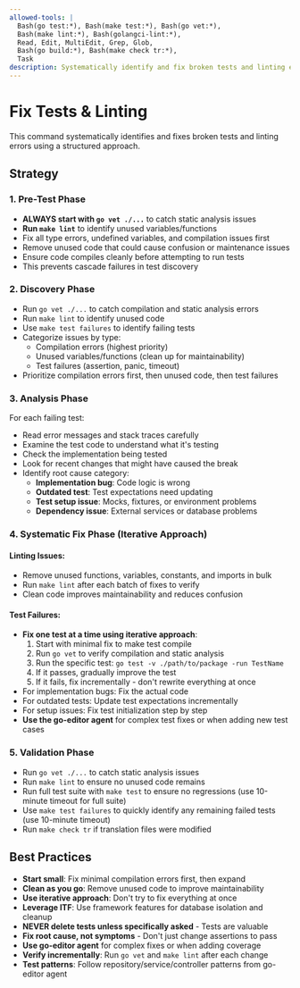 ```yaml
---
allowed-tools: |
  Bash(go test:*), Bash(make test:*), Bash(go vet:*),
  Bash(make lint:*), Bash(golangci-lint:*),
  Read, Edit, MultiEdit, Grep, Glob,
  Bash(go build:*), Bash(make check tr:*),
  Task
description: Systematically identify and fix broken tests and linting errors using iterative approach
---
```


# Fix Tests & Linting

This command systematically identifies and fixes broken tests and linting errors using a structured approach.

## Strategy

### 1. Pre-Test Phase
- **ALWAYS start with `go vet ./...`** to catch static analysis issues
- **Run `make lint`** to identify unused variables/functions
- Fix all type errors, undefined variables, and compilation issues first
- Remove unused code that could cause confusion or maintenance issues
- Ensure code compiles cleanly before attempting to run tests
- This prevents cascade failures in test discovery

### 2. Discovery Phase
- Run `go vet ./...` to catch compilation and static analysis errors
- Run `make lint` to identify unused code
- Use `make test failures` to identify failing tests
- Categorize issues by type:
  - Compilation errors (highest priority)
  - Unused variables/functions (clean up for maintainability)
  - Test failures (assertion, panic, timeout)
- Prioritize compilation errors first, then unused code, then test failures

### 3. Analysis Phase
For each failing test:
- Read error messages and stack traces carefully
- Examine the test code to understand what it's testing
- Check the implementation being tested
- Look for recent changes that might have caused the break
- Identify root cause category:
  - **Implementation bug**: Code logic is wrong
  - **Outdated test**: Test expectations need updating
  - **Test setup issue**: Mocks, fixtures, or environment problems
  - **Dependency issue**: External services or database problems

### 4. Systematic Fix Phase (Iterative Approach)

#### Linting Issues:
- Remove unused functions, variables, constants, and imports in bulk
- Run `make lint` after each batch of fixes to verify
- Clean code improves maintainability and reduces confusion

#### Test Failures:
- **Fix one test at a time using iterative approach**:
  1. Start with minimal fix to make test compile
  2. Run `go vet` to verify compilation and static analysis
  3. Run the specific test: `go test -v ./path/to/package -run TestName`
  4. If it passes, gradually improve the test
  5. If it fails, fix incrementally - don't rewrite everything at once
- For implementation bugs: Fix the actual code
- For outdated tests: Update test expectations incrementally
- For setup issues: Fix test initialization step by step
- **Use the go-editor agent** for complex test fixes or when adding new test cases

### 5. Validation Phase
- Run `go vet ./...` to catch static analysis issues
- Run `make lint` to ensure no unused code remains
- Run full test suite with `make test` to ensure no regressions (use 10-minute timeout for full suite)
- Use `make test failures` to quickly identify any remaining failed tests (use 10-minute timeout)
- Run `make check tr` if translation files were modified

## Best Practices

- **Start small**: Fix minimal compilation errors first, then expand
- **Clean as you go**: Remove unused code to improve maintainability
- **Use iterative approach**: Don't try to fix everything at once
- **Leverage ITF**: Use framework features for database isolation and cleanup
- **NEVER delete tests unless specifically asked** - Tests are valuable
- **Fix root cause, not symptoms** - Don't just change assertions to pass
- **Use go-editor agent** for complex fixes or when adding coverage
- **Verify incrementally**: Run `go vet` and `make lint` after each change
- **Test patterns**: Follow repository/service/controller patterns from go-editor agent
